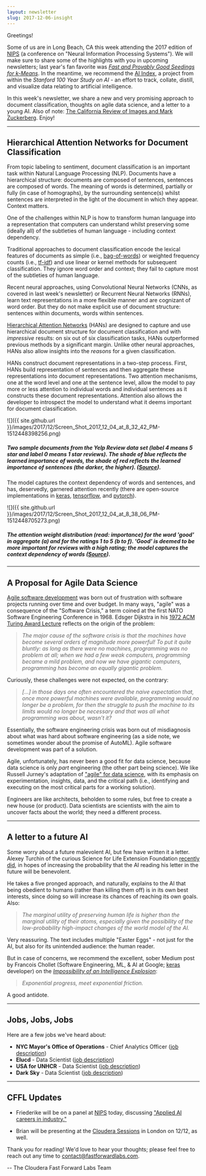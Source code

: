 ```yaml
---
layout: newsletter
slug: 2017-12-06-insight
---
```


Greetings!

Some of us are in Long Beach, CA this week attending the 2017 edition of [NIPS](https://nips.cc/) (a conference on "Neural Information Processing Systems"). We will make sure to share some of the highlights with you in upcoming newsletters; last year's fan favorite was [*Fast and Provably Good Seedings for k-Means*](https://papers.nips.cc/paper/6478-fast-and-provably-good-seedings-for-k-means). In the meantime, we recommend the [AI Index](http://www.aiindex.org/), a project from within the *Stanford 100 Year Study on AI* - an effort to track, collate, distill, and visualize data relating to artificial intelligence.

In this week's newsletter, we share a new and very promising approach to document classification, thoughts on agile data science, and a letter to a young AI.  Also of note: [The California Review of Images and Mark Zuckerberg](http://zuckerbergreview.com/). Enjoy!

---

## Hierarchical Attention Networks for Document Classification

From topic labeling to sentiment, document classification is an important task within Natural Language Processing (NLP). Documents have a hierarchical structure: documents are composed of sentences, sentences are composed of words. The meaning of words is determined, partially or fully (in case of homographs), by the surrounding sentence(s) whilst sentences are interpreted in the light of the document in which they appear. Context matters.

One of the challenges within NLP is how to transform human language into a representation that computers can understand whilst preserving some (ideally all) of the subtleties of human language - including context dependency.

Traditional approaches to document classification encode the lexical features of documents as simple (i.e., [bag-of-words](https://en.wikipedia.org/wiki/Bag-of-words_model)) or weighted frequency counts (i.e., [tf-idf](https://en.wikipedia.org/wiki/Tf%E2%80%93idf)) and use linear or kernel methods for subsequent classification. They ignore word order and context; they fail to capture most of the subtleties of human language.

Recent neural approaches, using Convolutional Neural Networks (CNNs, as covered in last week's newsletter) or Recurrent Neural Networks (RNNs), learn text representations in a more flexible manner and are cognizant of word order. But they do not make explicit use of document structure: sentences within documents, words within sentences.

[Hierarchical Attention Networks](https://www.cs.cmu.edu/~diyiy/docs/naacl16.pdf) (HANs) are designed to capture and use hierarchical document structure for document classification and with *impressive* results: on six out of six classification tasks, HANs outperformed previous methods by a significant margin. Unlike other neural approaches, HANs also allow insights into the *reasons* for a given classification.

HANs construct document representations in a two-step process. First, HANs build representation of sentences and then aggregate these representations into document representations. Two attention mechanisms, one at the word level and one at the sentence level, allow the model to pay more or less attention to individual words and individual sentences as it constructs these document representations. Attention also allows the developer to introspect the model to understand what it deems important for document classification.

![]({{ site.github.url }}/images/2017/12/Screen_Shot_2017_12_04_at_8_32_42_PM-1512448398256.png)

##### Two sample documents from the Yelp Review data set (label 4 means 5 star and label 0 means 1 star reviews). The shade of blue reflects the learned importance of words, the shade of red reflects the learned importance of sentences (the darker, the higher). ([Source](https://www.cs.cmu.edu/~diyiy/docs/naacl16.pdf)).

The model captures the context dependency of words and sentences, and has, deservedly, garnered attention recently (there are open-source implementations in [keras](https://github.com/richliao/textClassifier), [tensorflow](https://github.com/ematvey/hierarchical-attention-networks), and [pytorch](https://github.com/EdGENetworks/attention-networks-for-classification)).

![]({{ site.github.url }}/images/2017/12/Screen_Shot_2017_12_04_at_8_38_06_PM-1512448705273.png)

##### The attention weight distribution (read: importance) for the word 'good' in aggregate (a) and for the ratings 1 to 5 (b to f). 'Good' is deemed to be more important for reviews with a high rating; the model captures the context dependency of words ([Source](https://www.cs.cmu.edu/~diyiy/docs/naacl16.pdf)).

---

## A Proposal for Agile Data Science

[Agile software development](https://en.wikipedia.org/wiki/Agile_software_development) was born out of frustration with software projects running over time and over budget. In many ways, "agile" was a consequence of the "Software Crisis," a term coined at the first NATO Software Engineering Conference in 1968. Edsger Dijkstra in his [1972 ACM Turing Award Lecture](https://www.cs.utexas.edu/~EWD/transcriptions/EWD03xx/EWD340.html) reflects on the origin of the problem:

> *The major cause of the software crisis is that the machines have become several orders of magnitude more powerful! To put it quite bluntly: as long as there were no machines, programming was no problem at all; when we had a few weak computers, programming became a mild problem, and now we have gigantic computers, programming has become an equally gigantic problem.*

Curiously, these challenges were not expected, on the contrary:

> *[...] in those days one often encountered the naive expectation that, once more powerful machines were available, programming would no longer be a problem, for then the struggle to push the machine to its limits would no longer be necessary and that was all what programming was about, wasn’t it?*

Essentially, the software engineering crisis was born out of misdiagnosis about what was hard about software engineering (as a side note, we sometimes wonder about the promise of AutoML). Agile software development was part of a solution.

Agile, unfortunately, has never been a good fit for data science, because data science is only *part* engineering (the other part being science). We like Russell Jurney's adaptation of ["agile" for data science](https://www.oreilly.com/ideas/a-manifesto-for-agile-data-science), with its emphasis on experimentation, insights, data, and the critical path (i.e., identifying and executing on the most critical parts for a working solution). 

Engineers are like architects, beholden to some rules, but free to create a new house (or product). Data scientists are scientists with the aim to uncover facts about the world; they need a different process.

---

## A letter to a future AI

Some worry about a future malevolent AI, but few have written it a letter. Alexey Turchin of the curious Science for Life Extension Foundation [recently did](https://docs.google.com/document/d/1HyvArVY-aIBGzcBHra2YajpcVHLZFm7wBd_JJ--Sn3Y/edit#), in hopes of increasing the probability that the AI reading his letter in the future will be benevolent.

He takes a five pronged approach, and naturally, explains to the AI that being obedient to humans (rather than killing them off) is in its own best interests, since doing so will increase its chances of reaching its own goals. Also:

> *The marginal utility of preserving human life is higher than the marginal utility of their atoms, especially given the possibility of the low-probability high-impact changes of the world model of the AI.*

Very reassuring. The text includes multiple "Easter Eggs" - not just for the AI, but also for its unintended audience: the human reader.

But in case of concerns, we recommend the excellent, sober Medium post by Francois Chollet (Software Engineering, ML, & AI at Google; [keras](https://keras.io/) developer) on the [*Impossibility of an Intelligence Explosion*](https://medium.com/@francois.chollet/the-impossibility-of-intelligence-explosion-5be4a9eda6ec):

> *Exponential progress, meet exponential friction.*

A good antidote.

---

## Jobs, Jobs, Jobs

Here are a few jobs we've heard about:

* **NYC Mayor's Office of Operations** - Chief Analytics Officer ([job description](http://www1.nyc.gov/assets/operations/downloads/pdf/employment-opportunities/chief-analytics-officer-job-description-vf.pdf))
* **Elucd** - Data Scientist ([job description](https://jobs.lever.co/elucd/7a251473-f3a7-40f6-b97c-c10c8838d316))
* **USA for UNHCR** - Data Scientist ([job description](https://www.linkedin.com/jobs/view/503624429/))
* **Dark Sky** - Data Scientist ([job description](https://darksky.net/jobs))

---

## CFFL Updates

* Friederike will be on a panel at [NIPS](https://nips.cc/) today, discussing ["Applied AI careers in industry."](https://ainips2017.splashthat.com/)

* Brian will be presenting at the [Cloudera Sessions](http://go.cloudera.com/cloudera-sessions-2017-london) in London on 12/12, as well.

Thank you for reading!  We'd love to hear your thoughts; please feel free to reach out any time to contact@fastforwardlabs.com.

-- The Cloudera Fast Forward Labs Team
